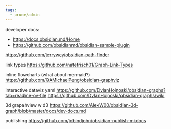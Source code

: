 ```yaml
---
tags:
  - prune/admin
---
```


developer docs:
- https://docs.obsidian.md/Home
- https://github.com/obsidianmd/obsidian-sample-plugin

https://github.com/jerrywcy/obsidian-path-finder

link types
https://github.com/natefrisch01/Graph-Link-Types

inline flowcharts (what about mermaid?)
https://github.com/QAMichaelPeng/obsidian-graphviz

interactive dataviz yaml
https://github.com/DylanHojnoski/obsidian-graphs?tab=readme-ov-file
https://github.com/DylanHojnoski/obsidian-graphs/wiki

3d grapahview w d3
https://github.com/AlexW00/obsidian-3d-graph/blob/master/docs/dev-docs.md

publishing
https://github.com/jobindjohn/obsidian-publish-mkdocs